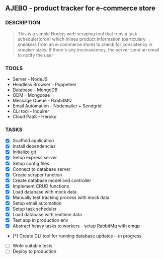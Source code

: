 ## AJEBO - product tracker for e-commerce store

### DESCRIPTION
> This is a simple Nodejs web scraping tool that runs a task scheduler(cron) which mines product information (particulary sneakers from an e-commerce store) to check for consistency in sneaker sizes. If there's any inconsistency, the server send an email to notify the user

### TOOLS
* Server - NodeJS
* Headless Browser - Puppeteer
* Database - MongoDB
* ODM - Mongoose
* Message Queue - RabbitMQ
* Email Automation - Nodemailer + Sendgrid
* CLI tool - Inquirer
* Cloud PaaS - Heroku

### TASKS
- [x] Scaffold application
- [x] Install dependencies
- [x] Initialize git
- [x] Setup express server
- [x] Setup config files
- [x] Connect to database server
- [x] Create scraper function
- [x] Create database model and controller
- [x] Implement CRUD functions
- [x] Load database with mock data
- [x] Manually test tracking process with mock data
- [x] Setup email automation
- [x] Setup task scheduler
- [x] Load database with realtime data
- [x] Test app in production env
- [x] Abstract heavy tasks to workers - setup RabbitMq with amqp
- [*] Create CLI tool for running database updates --in progress
- [ ] Write suitable tests
- [ ] Deploy to production
